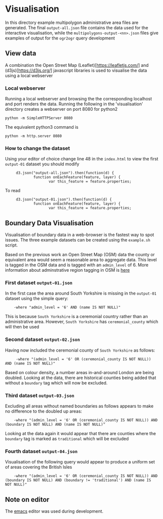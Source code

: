 # Visualisation

In this directory example multipolygon administrative area files are generated. The final `output-all.json` file contains the data used for the interactive visualisation, while the `multipolygons-output-<nn>.json` files give examples of output for the `ogr2ogr` query development

## View data

A combination the Open Street Map (Leaflet)[https://leafletjs.com/] and (d3js)[https://d3js.org/] javascript libraries is used to visualise the data using a local webserver

### Local webserver

   Running a local webserver and browsing the the corresponding localhost and port renders the data. Running the following in the 'visualisation' directory creates a webserver on port 8080 for python2

```
python -m SimpleHTTPServer 8080
```

The equivalent python3 command is

```
python -m http.server 8080
```

### How to change the dataset

   Using your editor of choice change line 48 in the `index.html` to view the first `output-01` dataset you should modify

```
     d3.json("output-all.json").then(function(d) {
             function onEachFeature(feature, layer) {
                    var this_feature = feature.properties;

```

To read

```
     d3.json("output-01.json").then(function(d) {
             function onEachFeature(feature, layer) {
                    var this_feature = feature.properties;
```

## Boundary Data Visualisation

Visualisation of boundary data in a web-browser is the fastest way to spot issues. The three example datasets can be created using the `example.sh` script.

Based on the previous work an Open Street Map (OSM) data the county or equivalent area would seem a reasonable area to aggregate data. This level is tagged in the OSM data and is tagged with an `admin_level` of 6. More information about adminstrative region tagging in OSM is [here](https://wiki.openstreetmap.org/wiki/Tag%3aboundary=administrative)

### First dataset `output-01.json`

In the first case the area around South Yorkshire is missing in the `output-01` dataset using the simple query:

```
    -where "admin_level = '6' AND (name IS NOT NULL)"
```

This is because `South Yorkshire` is a ceremonial country rather than an administrative area. However, `South Yorkshire` has `ceremonial_county` which will then be used

### Second dataset `output-02.json`

Having now included the ceremonial county of `South Yorkshire` as follows:

```
     -where "(admin_level = '6' OR (ceremonial_county IS NOT NULL)) AND (name IS NOT NULL)"
```

Based on colour density, a number areas in-and-around London are being doubled. Looking at the data, there are historical counties being added that without a `boundary` tag which will now be excluded.

### Third dataset `output-03.json`

Excluding all areas without named boundaries as follows appears to make no difference to the doubled up areas:

```
    -where "(admin_level = '6' OR (ceremonial_county IS NOT NULL)) AND (boundary IS NOT NULL) AND (name IS NOT NULL)"
```

Looking at the data again it would appear that there are counties where the `boundary` tag is marked as `traditional` which will be excluded


### Fourth dataset `output-04.json`

Visualisation of the following query would appear to produce a uniform set of areas covering the British Isles  

```
    -where "(admin_level = '6' OR (ceremonial_county IS NOT NULL)) AND (boundary IS NOT NULL) AND (boundary != 'traditional') AND (name IS NOT NULL)"

```

## Note on editor

The [emacs](https://www.gnu.org/software/emacs) editor was used during development.